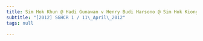 ```yaml
---
title: Sim Hok Khun @ Hadi Gunawan v Henry Budi Harsono @ Sim Hok Kiong
subtitle: "[2012] SGHCR 1 / 11\_April\_2012"
tags: null

---
```


